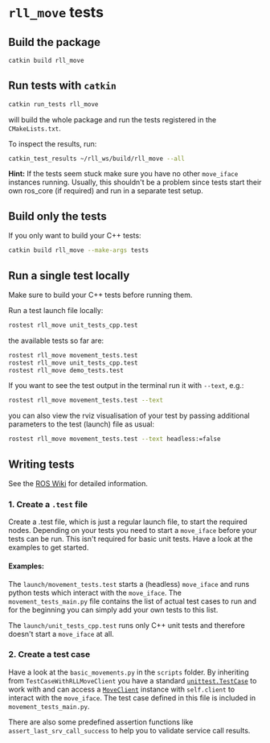 # `rll_move` tests

## Build the package

```bash
catkin build rll_move
```


## Run tests with `catkin`

```bash
catkin run_tests rll_move
```

will build the whole package and run the tests registered in the `CMakeLists.txt`.


To inspect the results, run:

```bash
catkin_test_results ~/rll_ws/build/rll_move --all
```

**Hint:** If the tests seem stuck make sure you have no other `move_iface` instances running. Usually, this shouldn't be a problem since tests start their own ros_core (if required) and run in a separate test setup.


## Build only the tests

If you only want to build your C++ tests:

```bash
catkin build rll_move --make-args tests
```


## Run a single test locally

Make sure to build your C++ tests before running them.

Run a test launch file locally:

```bash
rostest rll_move unit_tests_cpp.test
```

the available tests so far are:


```bash
rostest rll_move movement_tests.test
rostest rll_move unit_tests_cpp.test
rostest rll_move demo_tests.test
```


If you want to see the test output in the terminal run it with `--text`, e.g.:

```bash
rostest rll_move movement_tests.test --text
```

you can also view the rviz visualisation of your test by passing additional parameters to the test (launch) file as usual:

```bash
rostest rll_move movement_tests.test --text headless:=false
```


## Writing tests

See the [ROS Wiki](http://wiki.ros.org/rostest/Writing) for detailed information.

### 1. Create a `.test` file

Create a .test file, which is just a regular launch file, to start the required nodes. Depending on your tests you need to start a `move_iface` before your tests can be run. This isn't required for basic unit tests. Have a look at the examples to get started.

#### Examples:

The `launch/movement_tests.test` starts a (headless) `move_iface` and runs python tests which interact with the `move_iface`.
The `movement_tests_main.py` file contains the list of actual test cases to run and for the beginning you can simply add your own tests to this list.

The `launch/unit_tests_cpp.test` runs only C++ unit tests and therefore doesn't start a `move_iface` at all.


### 2. Create a test case

Have a look at the `basic_movements.py` in the `scripts` folder. By inheriting from `TestCaseWithRLLMoveClient` you have a standard [`unittest.TestCase`](https://docs.python.org/3/library/unittest.html) to work with and can access a [`MoveClient`](https://rll-doc.ipr.kit.edu/rll_move_client.html) instance with `self.client` to interact with the `move_iface`. The test case defined in this file is included in `movement_tests_main.py`.

There are also some predefined assertion functions like `assert_last_srv_call_success` to help you to validate service call results.